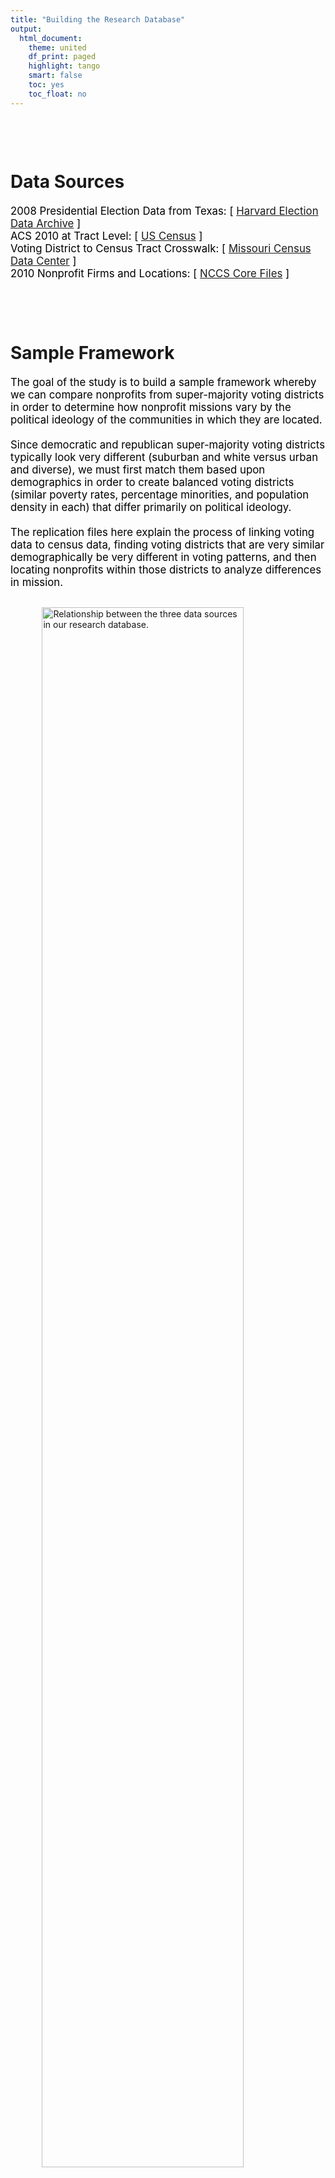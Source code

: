 ```yaml
---
title: "Building the Research Database"
output:
  html_document:
    theme: united
    df_print: paged
    highlight: tango
    smart: false
    toc: yes
    toc_float: no
---
```








# Data Sources

2008 Presidential Election Data from Texas: [ [Harvard Election Data Archive](https://projects.iq.harvard.edu/eda/home) ]   
ACS 2010 at Tract Level: [ [US Census](https://www.census.gov/programs-surveys/acs/guidance/comparing-acs-data/2010.html) ]  
Voting District to Census Tract Crosswalk: [ [Missouri Census Data Center](http://mcdc.missouri.edu/applications/geocorr2014.html) ]  
2010 Nonprofit Firms and Locations: [ [NCCS Core Files](https://nccs-data.urban.org/index.php) ]  





# Sample Framework

The goal of the study is to build a sample framework whereby we can compare nonprofits from super-majority voting districts in order to determine how nonprofit missions vary by the political ideology of the communities in which they are located. 

Since democratic and republican super-majority voting districts typically look very different (suburban and white versus urban and diverse), we must first match them based upon demographics in order to create balanced voting districts (similar poverty rates, percentage minorities, and population density in each) that differ primarily on political ideology.

The replication files here explain the process of linking voting data to census data, finding voting districts that are very similar demographically be very different in voting patterns, and then locating nonprofits within those districts to analyze differences in mission. 


<div class="figure">
<img src="assets/data-steps-01.png" alt="Relationship between the three data sources in our research database." width="80%" />
<p class="caption">Relationship between the three data sources in our research database.</p>
</div>


TRACT represents Census tracts that contain geographic data about the population. Voting districts are the geographic units of aggregation for voting data within states. These two datasets need to be merged in order to have both demographic and voting data. 

The nonprofit firm database comes from tax records that have been compiled by the Urban Institute (NCCS Core files). The unit of analysis of the study is nonprofit missions. We filter voting districts to eliminate those that are not supermajority districts, then further eliminate voting districts that cannot be matched to doppelgangers (for each republican supermajority district, find one democratic supermajority district that is a demographic "twin"). The add nonprofits in those districts to the sample. Repeat for all that can be reasonably matched. 

<br>
<br>


<div class="figure">
<img src="assets/data-steps-02.png" alt="Dataset after all merges are complete, prior to matching." width="80%" />
<p class="caption">Dataset after all merges are complete, prior to matching.</p>
</div>



<br>
<br>



## Sampling Framework

We followed steps are reported in *Appendix A* of the paper. They show the process for arriving at the 125 nonprofit mission statements that are coded for the paper.

8,400 total voting districts in Texas

* 1,451 Democratic supermajority districts  
* 2,886 Republican supermajority districts  

3,513 census tracts in Texas

* 1,305 voting districts have IDs that can be matched to census tracts  
* 216 Democratic supermajority districts remained  
* 464 Republican supermajority districts remained  

Of the 680 super-majority voting districts that can be linked to census data, the matching procedure generated 102 districts in the balanced sample:

* 51 Democratic supermajority districts
* 51 Republican supermajority districts

Of the 22,295 nonprofits in the state, 323 are located in the matched supermajority districts and were used for analysis of NTEE codes and comparison of revenue and nonprofit age.

* 158 nonprofits from Democratic supermajority districts  
* 165 nonprofits from Republican supermajority districts  

Of these 323 nonprofits located in the matched voting districts, we were able to find mission statements listed on websites for 125. 

* 74 nonprofits from Democratic supermajority districts  
* 51 nonprofits from Republican supermajority districts  



**UPDATES**

In the process of putting together replication files we discovered one minor error in reporting the sample framework: 

*Appendix A* reports 3,513 census tracts in Texas in 2010.

There are actually 5,265 census tracts in Texas 2010, but only 3,513 in the voter-district-census-tract crosswalk obtained through the Missouri Census Data Center (see below).

We were also able to fix more voter district IDs to increase the merge rate in these replication examples. Compared to *Appendix A* in the paper (reported above) we now have: 

* 3,496 voting districts have IDs that can be matched to census tracts  
* 738 Democratic supermajority districts remained  
* 900 Republican supermajority districts remained 

In total that equals 1,638 supermajority voting districts that can be linked to primary census tracts, more than the 680 super-majority voting districts reported in *Appendix A* originally. 

These things do not change the results of the study since the results represent a comparison of 102 nonprofits from matched and demographically balanced voting districts (51 republican and 51 democratic districts). So even though the matched sample was smaller, it still retains the properties that are important for achieving high internal validity with propensity score matching - only comparing the "twins" in the data instead of the full sample.

The updates are included here for anyone that wants to extend the study. 





# R Packages


```r
install.packages( "rgdal" )
install.packages( "acs" )
install.packages( "censusapi" )
install.packages( "rgenoud" )
install.packages( "dplyr" )
install.packages( "stargazer" )
```



```r
library( rgdal )      # read GIS shapefiles
library( acs )        # get data from census
library( censusapi )  # get data from census
library( rgenoud )    # optimization
library( dplyr )      # data wrangling
library( stargazer )  # pretty tables
```



# Gathering Census Data

This example uses the **acs** package in R to download 2010 American Community Survey data from the US Census. 

You can find codes for variable names at the Census API site:

<https://api.census.gov/data/2010/acs/acs5/variables.html>






You will need to get a free Census API key: <https://api.census.gov/data/key_signup.html>


```r
api.key.install( key="your_key_here" )

my.censuskey <- "your_key_here"
```



**NOTE**: The original study uses the **acs** package but I would highly recommend using Hannah Recht's **censusapi** package. It is much easier to use!

For details on poverty measures see:

https://www.socialexplorer.com/data/ACS2013_5yr/metadata/?ds=ACS13_5yr&table=B17001



```r
census <- getCensus( name="acs/acs5", 
                       vintage=2010, 
                       key=my.censuskey, 
                       vars=c( "NAME", 
                               "B01002A_001E",  # median age
                               "B19013_001E",   # median household income
                               "B01003_001E",   # total population"B01003_001"
                               "B17001_002E",   # poverty
                               "B17001_001E",   # population used for pov
                               "B03003_003E",   # hispanic
                               "B02001_002E",   # race.white
                               "B02001_003E"),  # race.black
                       region="tract:*", 
                       regionin="state:48")     # texas

names( census )
```

```
##  [1] "state"        "county"       "tract"        "NAME"        
##  [5] "B01002A_001E" "B19013_001E"  "B01003_001E"  "B17001_002E" 
##  [9] "B17001_001E"  "B03003_003E"  "B02001_002E"  "B02001_003E"
```

```r
census$geoid <- paste0( census$state, census$county, census$tract )

names( census ) <- c("state","county","tract","NAME",
                     "medianage","income",
                     "totalpop","poverty","povbase",
                     "hispanic","white","black",
                     "geoid")

# Remove missing values
census$income[ census$income == -666666666 ] <- NA
census$medianage[ census$medianage == -666666666 ] <- NA

# Delete zero population cases so rates are finite
census$totalpop[ census$totalpop == 0 ] <- NA
census$povbase[ census$povbase == 0 ] <- NA

census <- 
  census %>%
  mutate( poverty = round( 100*(poverty/povbase), 2),
          hispanic = round( 100*(hispanic/totalpop), 2),
          white = round( 100*(white/totalpop), 2),
          black = round( 100*(black/totalpop), 2) )

census <- select( census, - povbase ) # drop extra pop variable   

head( census )
```

<div data-pagedtable="false">
  <script data-pagedtable-source type="application/json">
{"columns":[{"label":[""],"name":["_rn_"],"type":[""],"align":["left"]},{"label":["state"],"name":[1],"type":["chr"],"align":["left"]},{"label":["county"],"name":[2],"type":["chr"],"align":["left"]},{"label":["tract"],"name":[3],"type":["chr"],"align":["left"]},{"label":["NAME"],"name":[4],"type":["chr"],"align":["left"]},{"label":["medianage"],"name":[5],"type":["dbl"],"align":["right"]},{"label":["income"],"name":[6],"type":["dbl"],"align":["right"]},{"label":["totalpop"],"name":[7],"type":["dbl"],"align":["right"]},{"label":["poverty"],"name":[8],"type":["dbl"],"align":["right"]},{"label":["hispanic"],"name":[9],"type":["dbl"],"align":["right"]},{"label":["white"],"name":[10],"type":["dbl"],"align":["right"]},{"label":["black"],"name":[11],"type":["dbl"],"align":["right"]},{"label":["geoid"],"name":[12],"type":["chr"],"align":["left"]}],"data":[{"1":"48","2":"001","3":"950100","4":"Census Tract 9501, Anderson County, Texas","5":"41.1","6":"46027","7":"5216","8":"9.93","9":"2.65","10":"86.29","11":"12.33","12":"48001950100","_rn_":"1"},{"1":"48","2":"001","3":"950401","4":"Census Tract 9504.01, Anderson County, Texas","5":"36.1","6":"61442","7":"8089","8":"0.00","9":"25.94","10":"55.30","11":"42.22","12":"48001950401","_rn_":"2"},{"1":"48","2":"001","3":"950402","4":"Census Tract 9504.02, Anderson County, Texas","5":"42.5","6":"61538","7":"3755","8":"0.00","9":"17.23","10":"43.12","11":"48.81","12":"48001950402","_rn_":"3"},{"1":"48","2":"001","3":"950500","4":"Census Tract 9505, Anderson County, Texas","5":"43.0","6":"32529","7":"4576","8":"22.57","9":"31.97","10":"63.09","11":"27.51","12":"48001950500","_rn_":"4"},{"1":"48","2":"001","3":"950600","4":"Census Tract 9506, Anderson County, Texas","5":"33.0","6":"40409","7":"6114","8":"17.43","9":"25.11","10":"68.40","11":"19.53","12":"48001950600","_rn_":"5"},{"1":"48","2":"001","3":"950700","4":"Census Tract 9507, Anderson County, Texas","5":"34.3","6":"30245","7":"3266","8":"37.44","9":"22.93","10":"45.62","11":"42.47","12":"48001950700","_rn_":"6"}],"options":{"columns":{"min":{},"max":[10]},"rows":{"min":[10],"max":[10]},"pages":{}}}
  </script>
</div>



```r
census %>%
  select( medianage, income, totalpop, poverty,
          hispanic, white, black ) %>% 
          stargazer( type = "html", digits=0 )
```


<table style="text-align:center"><tr><td colspan="8" style="border-bottom: 1px solid black"></td></tr><tr><td style="text-align:left">Statistic</td><td>N</td><td>Mean</td><td>St. Dev.</td><td>Min</td><td>Pctl(25)</td><td>Pctl(75)</td><td>Max</td></tr>
<tr><td colspan="8" style="border-bottom: 1px solid black"></td></tr><tr><td style="text-align:left">medianage</td><td>5,215</td><td>36</td><td>8</td><td>11</td><td>30</td><td>42</td><td>80</td></tr>
<tr><td style="text-align:left">income</td><td>5,209</td><td>52,713</td><td>28,259</td><td>6,140</td><td>33,831</td><td>63,284</td><td>250,001</td></tr>
<tr><td style="text-align:left">totalpop</td><td>5,224</td><td>4,654</td><td>2,241</td><td>24</td><td>3,100</td><td>5,826</td><td>25,073</td></tr>
<tr><td style="text-align:left">poverty</td><td>5,215</td><td>18</td><td>13</td><td>0</td><td>7</td><td>25</td><td>100</td></tr>
<tr><td style="text-align:left">hispanic</td><td>5,224</td><td>36</td><td>28</td><td>0</td><td>13</td><td>54</td><td>100</td></tr>
<tr><td style="text-align:left">white</td><td>5,224</td><td>72</td><td>20</td><td>0</td><td>63</td><td>87</td><td>100</td></tr>
<tr><td style="text-align:left">black</td><td>5,224</td><td>12</td><td>17</td><td>0</td><td>1</td><td>15</td><td>100</td></tr>
<tr><td colspan="8" style="border-bottom: 1px solid black"></td></tr></table>



Capture the study data in case the API changes:


```r
write.csv( census, "TexasCensusTractData2010.csv", row.names=F )
```









# Voting Districts Crosswalk

Voting districts and census tracts do not all share contiguous boundaries, so merging voting data and census data can be tricky. The Missouri Census Data Center has created tools that maps voting districts to census tracts using geographic apportionment. You can visit the MABLE Geocorr14 Geographic Correspondence Engine here:

<http://mcdc.missouri.edu/websas/geocorr14.html>

A correspondence table has been created by selecting the 2010 Census Tracts and Voting Tabulation Districts and is saved as the file "crosswalk.csv".

Note, the variable **pop10** comes from the crosswalk and refers to **voting district population**. The variable **totalpop** comes from the 2010 Census ACS and refers to the **census tract population**.

![](assets/geocorr_correspondence_table.png)

Since the relationships are not nested it will not be a one-to-one relationship, i.e. one voting district can match to multiple census tracts. As a result, we select the census tract for each voting district that has the highest apportionment rate (geographical overlap). 

The mean apportionment rate is 89% (standard deviation of 17%), with a median of 100% overlap. 





```r
crosswalk <- read.csv( "crosswalk.csv", colClasses="character" )

head( crosswalk )
```

<div data-pagedtable="false">
  <script data-pagedtable-source type="application/json">
{"columns":[{"label":[""],"name":["_rn_"],"type":[""],"align":["left"]},{"label":["county"],"name":[1],"type":["chr"],"align":["left"]},{"label":["vtd"],"name":[2],"type":["chr"],"align":["left"]},{"label":["tract"],"name":[3],"type":["chr"],"align":["left"]},{"label":["cntyname"],"name":[4],"type":["chr"],"align":["left"]},{"label":["vtdname"],"name":[5],"type":["chr"],"align":["left"]},{"label":["pop10"],"name":[6],"type":["chr"],"align":["left"]},{"label":["afact"],"name":[7],"type":["chr"],"align":["left"]}],"data":[{"1":"county","2":"vtd","3":"2010 Tract","4":"cntyname","5":"Voting District Name","6":"Total Pop, 2010 census","7":"vtd to tract alloc factor","_rn_":"1"},{"1":"01001","2":"0010","3":"0210.00","4":"Autauga AL","5":"010010010","6":"783","7":"0.867","_rn_":"2"},{"1":"01001","2":"0020","3":"0205.00","4":"Autauga AL","5":"010010020","6":"3743","7":"0.868","_rn_":"3"},{"1":"01001","2":"0030","3":"0210.00","4":"Autauga AL","5":"010010030","6":"1053","7":"1","_rn_":"4"},{"1":"01001","2":"0050","3":"0209.00","4":"Autauga AL","5":"010010050","6":"1039","7":"0.938","_rn_":"5"},{"1":"01001","2":"0060","3":"0209.00","4":"Autauga AL","5":"010010060","6":"1887","7":"1","_rn_":"6"}],"options":{"columns":{"min":{},"max":[10]},"rows":{"min":[10],"max":[10]},"pages":{}}}
  </script>
</div>

```r
crosswalk <- crosswalk[ -1 , ] # drop first row of labels
```

Save the TX crosswalk for ease of sharing replication files:


```r
crosswalk$state <- substr( crosswalk$county, 1, 2 )
table( crosswalk$state )
crosswalk.tx <- filter( crosswalk, state == "48" )
write.csv( crosswalk.tx, "VTDtoTractCrosswalkTX.csv", row.names=F )
```



### Create a crosswalk geoid


```r
crosswalk$tract.key <- paste( crosswalk$county, 
                              gsub( "\\.","", crosswalk$tract), sep="" )
head( crosswalk$tract.key )
```

```
## [1] "01001021000" "01001020500" "01001021000" "01001020900" "01001020900"
## [6] "01001020802"
```


### Add census data to voting district IDs

Drop duplicate variable names:


```r
crosswalk <- select( crosswalk, tract.key, county, cntyname, tract, vtdname, pop10, afact  )
census <- select( census, - county, - tract  )
```



```r
census.dat <- merge( crosswalk, census, by.x="tract.key", by.y="geoid" )
nrow( census.dat )
```

```
## [1] 3513
```

```r
head( census.dat )
```

<div data-pagedtable="false">
  <script data-pagedtable-source type="application/json">
{"columns":[{"label":[""],"name":["_rn_"],"type":[""],"align":["left"]},{"label":["tract.key"],"name":[1],"type":["chr"],"align":["left"]},{"label":["county"],"name":[2],"type":["chr"],"align":["left"]},{"label":["cntyname"],"name":[3],"type":["chr"],"align":["left"]},{"label":["tract"],"name":[4],"type":["chr"],"align":["left"]},{"label":["vtdname"],"name":[5],"type":["chr"],"align":["left"]},{"label":["pop10"],"name":[6],"type":["chr"],"align":["left"]},{"label":["afact"],"name":[7],"type":["chr"],"align":["left"]},{"label":["state"],"name":[8],"type":["chr"],"align":["left"]},{"label":["NAME"],"name":[9],"type":["chr"],"align":["left"]},{"label":["medianage"],"name":[10],"type":["dbl"],"align":["right"]},{"label":["income"],"name":[11],"type":["dbl"],"align":["right"]},{"label":["totalpop"],"name":[12],"type":["dbl"],"align":["right"]},{"label":["poverty"],"name":[13],"type":["dbl"],"align":["right"]},{"label":["hispanic"],"name":[14],"type":["dbl"],"align":["right"]},{"label":["white"],"name":[15],"type":["dbl"],"align":["right"]},{"label":["black"],"name":[16],"type":["dbl"],"align":["right"]}],"data":[{"1":"48001950100","2":"48001","3":"Anderson TX","4":"9501.00","5":"Vtng Dist 0018","6":"3021","7":"1","8":"48","9":"Census Tract 9501, Anderson County, Texas","10":"41.1","11":"46027","12":"5216","13":"9.93","14":"2.65","15":"86.29","16":"12.33","_rn_":"1"},{"1":"48001950700","2":"48001","3":"Anderson TX","4":"9507.00","5":"Vtng Dist 0006","6":"1569","7":"1","8":"48","9":"Census Tract 9507, Anderson County, Texas","10":"34.3","11":"30245","12":"3266","13":"37.44","14":"22.93","15":"45.62","16":"42.47","_rn_":"2"},{"1":"48001951100","2":"48001","3":"Anderson TX","4":"9511.00","5":"Vtng Dist 0012","6":"447","7":"1","8":"48","9":"Census Tract 9511, Anderson County, Texas","10":"41.6","11":"40293","12":"5313","13":"13.10","14":"3.97","15":"84.08","16":"12.27","_rn_":"3"},{"1":"48001951100","2":"48001","3":"Anderson TX","4":"9511.00","5":"Vtng Dist 0024","6":"1084","7":"1","8":"48","9":"Census Tract 9511, Anderson County, Texas","10":"41.6","11":"40293","12":"5313","13":"13.10","14":"3.97","15":"84.08","16":"12.27","_rn_":"4"},{"1":"48005000101","2":"48005","3":"Angelina TX","4":"0001.01","5":"Vtng Dist 0029","6":"2270","7":"1","8":"48","9":"Census Tract 1.01, Angelina County, Texas","10":"38.2","11":"30947","12":"5992","13":"26.16","14":"13.85","15":"87.73","16":"9.05","_rn_":"5"},{"1":"48005000101","2":"48005","3":"Angelina TX","4":"0001.01","5":"Vtng Dist 0022","6":"784","7":"1","8":"48","9":"Census Tract 1.01, Angelina County, Texas","10":"38.2","11":"30947","12":"5992","13":"26.16","14":"13.85","15":"87.73","16":"9.05","_rn_":"6"}],"options":{"columns":{"min":{},"max":[10]},"rows":{"min":[10],"max":[10]},"pages":{}}}
  </script>
</div>





# Voter Data

Data was obtained from the Harvard Election Data Archive project , a source for 2008 presidential election results at a voting district level for all 50 states. Texas contains 8,400 separate voting districts (VTDs). In the 2008 election of John McCain versus Barack Obama Texas had 1,451 Democratic supermajority districts and 2,886 Republican supermajority districts, representing 51% of all voting districts in the state.

http://projects.iq.harvard.edu/eda/

The data comes as a shapefile with historic voting data embedded, so we need to load the shapefile using the **rgdal** package in R and extract the historic voting data frame.

Select Data Dictionary:

* CNTY - County FIPS ID  
* VTD - Voting District ID  
* Shape_area - Area of voting district polygon 
* Pres_D_08 - Number of presidential votes for Democratic candidate in 2008
* Pres_R_08 - Number of presidential votes for Republican candidate in 2008





```r
# library( rgdal )
TX <- readOGR(".","Texas_VTD" )
```

```
## OGR data source with driver: ESRI Shapefile 
## Source: "D:\Dropbox\04 - PAPERS\03 - Published\18 - Republican and Democratic Nonprofits\PUBLISHED\political-ideology-of-nonprofits\DATA", layer: "Texas_VTD"
## with 8400 features
## It has 21 fields
## Integer64 fields read as strings:  CNTY COLOR VTDKEY CNTYKEY Gov_D_02 Gov_R_02 Pres_D_04 Pres_R_04 Gov_D_06 Gov_R_06 Pres_D_08 Pres_R_08 Gov_D_10 Gov_R_10 vap
```


```r
par( mar=c(0,0,4,0) )
plot( TX, main="All Voting Districts in TX" )
```

<img src="01-data-steps_files/figure-html/unnamed-chunk-14-1.png" width="768" />



## Convert spatial object to a dataframe


```r
tx <- as.data.frame( TX )
nrow( tx )
```

```
## [1] 8400
```

```r
head( tx )
```

<div data-pagedtable="false">
  <script data-pagedtable-source type="application/json">
{"columns":[{"label":[""],"name":["_rn_"],"type":[""],"align":["left"]},{"label":["CNTYVTD"],"name":[1],"type":["fctr"],"align":["left"]},{"label":["CNTY"],"name":[2],"type":["fctr"],"align":["left"]},{"label":["COLOR"],"name":[3],"type":["fctr"],"align":["left"]},{"label":["VTDKEY"],"name":[4],"type":["fctr"],"align":["left"]},{"label":["CNTYKEY"],"name":[5],"type":["fctr"],"align":["left"]},{"label":["VTD"],"name":[6],"type":["fctr"],"align":["left"]},{"label":["Shape_area"],"name":[7],"type":["dbl"],"align":["right"]},{"label":["Shape_len"],"name":[8],"type":["dbl"],"align":["right"]},{"label":["NV_D"],"name":[9],"type":["dbl"],"align":["right"]},{"label":["NV_R"],"name":[10],"type":["dbl"],"align":["right"]},{"label":["Gov_D_02"],"name":[11],"type":["fctr"],"align":["left"]},{"label":["Gov_R_02"],"name":[12],"type":["fctr"],"align":["left"]},{"label":["Pres_D_04"],"name":[13],"type":["fctr"],"align":["left"]},{"label":["Pres_R_04"],"name":[14],"type":["fctr"],"align":["left"]},{"label":["Gov_D_06"],"name":[15],"type":["fctr"],"align":["left"]},{"label":["Gov_R_06"],"name":[16],"type":["fctr"],"align":["left"]},{"label":["Pres_D_08"],"name":[17],"type":["fctr"],"align":["left"]},{"label":["Pres_R_08"],"name":[18],"type":["fctr"],"align":["left"]},{"label":["Gov_D_10"],"name":[19],"type":["fctr"],"align":["left"]},{"label":["Gov_R_10"],"name":[20],"type":["fctr"],"align":["left"]},{"label":["vap"],"name":[21],"type":["fctr"],"align":["left"]}],"data":[{"1":"4530218","2":"453","3":"7","4":"7689","5":"227","6":"0218","7":"5624733.59","8":"17161.427","9":"1597.6140000","10":"1061.3860000","11":"585","12":"601","13":"1397","14":"997","15":"598","16":"313","17":"1891","18":"768","19":"820","20":"387","21":"6678","_rn_":"0"},{"1":"2010712","2":"201","3":"5","4":"4305","5":"101","6":"0712","7":"5505383.02","8":"12158.665","9":"917.0049000","10":"981.9951000","11":"156","12":"205","13":"378","14":"616","15":"197","16":"219","17":"1101","18":"798","19":"680","20":"500","21":"5729","_rn_":"1"},{"1":"1210408","2":"121","3":"4","4":"2599","5":"61","6":"0408","7":"1707587.42","8":"5317.184","9":"586.9770000","10":"405.0230000","11":"288","12":"253","13":"579","14":"410","15":"225","16":"120","17":"645","18":"347","19":"303","20":"133","21":"2061","_rn_":"2"},{"1":"4530210","2":"453","3":"2","4":"7682","5":"227","6":"0210","7":"2121658.77","8":"7194.209","9":"834.0796000","10":"586.9204000","11":"570","12":"498","13":"834","14":"518","15":"565","16":"247","17":"924","18":"497","19":"662","20":"338","21":"1574","_rn_":"3"},{"1":"850054","2":"85","3":"6","4":"1507","5":"43","6":"0054","7":"4602977.98","8":"10073.980","9":"737.7834000","10":"907.2166000","11":"294","12":"508","13":"710","14":"939","15":"249","16":"234","17":"877","18":"768","19":"390","20":"327","21":"3750","_rn_":"4"},{"1":"294180","2":"29","3":"2","4":"873","5":"15","6":"4180","7":"76106.58","8":"4819.368","9":"0.7065217","10":"0.2934783","11":"1","12":"0","13":"0","14":"1","15":"0","16":"0","17":"1","18":"0","19":"1","20":"1","21":"0","_rn_":"5"}],"options":{"columns":{"min":{},"max":[10]},"rows":{"min":[10],"max":[10]},"pages":{}}}
  </script>
</div>


Voter district patterns. 


```r
dem.count <- as.numeric( as.character( tx$Pres_D_08 ))
rep.count <- as.numeric( as.character( tx$Pres_R_08 ))
dem <- dem.count / ( dem.count + rep.count )

sum( dem <= 0.3, na.rm=T ) # supermajority republican districts
```

```
## [1] 2893
```

```r
sum( dem >= 0.7, na.rm=T ) # supermajority democratic districts
```

```
## [1] 1456
```

```r
h <- hist( dem, breaks=100, plot=FALSE )
cuts <- cut( h$breaks, c(-0.1,0.3,0.7,1.1), labels=c("red","gray","steelblue") )
plot( h, col=as.character(cuts),  
      main="Percentage Voting for Obama by District",
      yaxt="n", ylab="", xlab="Percent of Votes for Obama by District")
```

<div class="figure">
<img src="01-data-steps_files/figure-html/f3-1.png" alt="Supermajority Districts" width="768" />
<p class="caption">Supermajority Districts</p>
</div>







## Create Compatible IDs

The **vtdname** in the Census to VTD Crosswalk file, and the **vtdkey** in the Voting dataset are currently incompatible. 

The **vtdname** variables has four forms:

* 480190407  
* 48041010A, 48041010B, etc. 
* Vtng Dist 3111 
* Vtng Dist 03-3 

Each follows a format of:  SS-CCC-DIST

SS = state fips code (2 digits)
CCC = county fips code (3 digits)
DIST = voting district (4 characters)


```r
head( census.dat$vtdname, 50 )
```

```
##  [1] "Vtng Dist 0018" "Vtng Dist 0006" "Vtng Dist 0012" "Vtng Dist 0024"
##  [5] "Vtng Dist 0029" "Vtng Dist 0022" "Vtng Dist 0035" "48005008B"     
##  [9] "48005036B"      "Vtng Dist 0036" "Vtng Dist 0001" "48005010B"     
## [13] "48005014B"      "Vtng Dist 0038" "Vtng Dist 0016" "Vtng Dist 0027"
## [17] "Vtng Dist 0031" "48005016B"      "Vtng Dist 0019" "48005017B"     
## [21] "48005011B"      "Vtng Dist 0032" "Vtng Dist 004A" "Vtng Dist 001A"
## [25] "Vtng Dist 0010" "Vtng Dist 0007" "Vtng Dist 0009" "Vtng Dist 0003"
## [29] "Vtng Dist 0004" "Vtng Dist 0005" "Vtng Dist 0201" "Vtng Dist 0303"
## [33] "Vtng Dist 0202" "Vtng Dist 0402" "Vtng Dist 0301" "Vtng Dist 0101"
## [37] "Vtng Dist 0404" "Vtng Dist 0302" "Vtng Dist 0403" "Vtng Dist 0401"
## [41] "Vtng Dist 0011" "Vtng Dist 0023" "Vtng Dist 0020" "Vtng Dist 0014"
## [45] "Vtng Dist 0415" "Vtng Dist 0418" "Vtng Dist 0417" "Vtng Dist 0413"
## [49] "Vtng Dist 0312" "480150319"
```


To standardize the VTD IDs:


```r
# Census Data
vtdnm <-  census.dat$vtdname
vtdnm <- gsub( "Vtng Dist ", "xxxxx", vtdnm )
head( vtdnm, 50 )
```

```
##  [1] "xxxxx0018" "xxxxx0006" "xxxxx0012" "xxxxx0024" "xxxxx0029"
##  [6] "xxxxx0022" "xxxxx0035" "48005008B" "48005036B" "xxxxx0036"
## [11] "xxxxx0001" "48005010B" "48005014B" "xxxxx0038" "xxxxx0016"
## [16] "xxxxx0027" "xxxxx0031" "48005016B" "xxxxx0019" "48005017B"
## [21] "48005011B" "xxxxx0032" "xxxxx004A" "xxxxx001A" "xxxxx0010"
## [26] "xxxxx0007" "xxxxx0009" "xxxxx0003" "xxxxx0004" "xxxxx0005"
## [31] "xxxxx0201" "xxxxx0303" "xxxxx0202" "xxxxx0402" "xxxxx0301"
## [36] "xxxxx0101" "xxxxx0404" "xxxxx0302" "xxxxx0403" "xxxxx0401"
## [41] "xxxxx0011" "xxxxx0023" "xxxxx0020" "xxxxx0014" "xxxxx0415"
## [46] "xxxxx0418" "xxxxx0417" "xxxxx0413" "xxxxx0312" "480150319"
```



```r
# table( nchar( vtdnm ) )  # should all be 9 characters
vtd.temp <- substr( vtdnm, 6, 9 )
vtd.key1 <- paste0( census.dat$county, vtd.temp )
census.dat$vtd.key1 <- vtd.key1
head( census.dat$vtd.key1, 50 )
```

```
##  [1] "480010018" "480010006" "480010012" "480010024" "480050029"
##  [6] "480050022" "480050035" "48005008B" "48005036B" "480050036"
## [11] "480050001" "48005010B" "48005014B" "480050038" "480050016"
## [16] "480050027" "480050031" "48005016B" "480050019" "48005017B"
## [21] "48005011B" "480050032" "48007004A" "48007001A" "480090010"
## [26] "480090007" "480090009" "480090003" "480090004" "480090005"
## [31] "480110201" "480110303" "480110202" "480110402" "480110301"
## [36] "480110101" "480110404" "480110302" "480110403" "480110401"
## [41] "480130011" "480130023" "480130020" "480130014" "480150415"
## [46] "480150418" "480150417" "480150413" "480150312" "480150319"
```





```r
# Voting Data
# TX state fips = 48

fips <- 48000 + as.numeric( as.character( tx$CNTY ) )
vtd.key2 <- paste0( fips, as.character( tx$VTD ) )

# table( nchar( vtd.key2 ) )  # should all be 9 characters
# vtd.key2[ nchar( vtd.key2 ) == 10 ]  # not sure about these 126

head( vtd.key2, 50 )
```

```
##  [1] "484530218" "482010712" "481210408" "484530210" "480850054"
##  [6] "480294180" "480292088" "484770205" "480294093" "480291098"
## [11] "480294101" "480293098" "480294098" "480291051" "480291036"
## [16] "480291005" "480292005" "480293140" "480292040" "480293040"
## [21] "480291010" "480294036" "480292125" "480293125" "480291018"
## [26] "480292018" "480293018" "480291041" "480292054" "480293016"
## [31] "480292081" "480294081" "480291072" "480292049" "480293072"
## [36] "480294072" "480292020" "480293020" "480294020" "480294092"
## [41] "480292113" "480293100" "480294113" "480293097" "480294097"
## [46] "480291035" "480291108" "480293131" "480294144" "480293129"
```


## Fields to Merge

* vtd.key2 - voter district id
* Pres_D_08 - votes cast for Obama in 2008
* Pres_R_08 - votes cast for McCain in 2008
* Shape_area - area of the voting district used for population density measures


```r
tx$vtd.key2 <- vtd.key2
tx <- tx[ , c( "vtd.key2", "Pres_D_08", "Pres_R_08", "Shape_area" ) ]
head( tx )
```

<div data-pagedtable="false">
  <script data-pagedtable-source type="application/json">
{"columns":[{"label":[""],"name":["_rn_"],"type":[""],"align":["left"]},{"label":["vtd.key2"],"name":[1],"type":["chr"],"align":["left"]},{"label":["Pres_D_08"],"name":[2],"type":["fctr"],"align":["left"]},{"label":["Pres_R_08"],"name":[3],"type":["fctr"],"align":["left"]},{"label":["Shape_area"],"name":[4],"type":["dbl"],"align":["right"]}],"data":[{"1":"484530218","2":"1891","3":"768","4":"5624733.59","_rn_":"0"},{"1":"482010712","2":"1101","3":"798","4":"5505383.02","_rn_":"1"},{"1":"481210408","2":"645","3":"347","4":"1707587.42","_rn_":"2"},{"1":"484530210","2":"924","3":"497","4":"2121658.77","_rn_":"3"},{"1":"480850054","2":"877","3":"768","4":"4602977.98","_rn_":"4"},{"1":"480294180","2":"1","3":"0","4":"76106.58","_rn_":"5"}],"options":{"columns":{"min":{},"max":[10]},"rows":{"min":[10],"max":[10]},"pages":{}}}
  </script>
</div>



## Merge Voting and Census Data


```r
full.dat <- merge( census.dat, tx, by.x="vtd.key1", by.y="vtd.key2" )
nrow( full.dat )
```

```
## [1] 3496
```

```r
head( full.dat )
```

<div data-pagedtable="false">
  <script data-pagedtable-source type="application/json">
{"columns":[{"label":[""],"name":["_rn_"],"type":[""],"align":["left"]},{"label":["vtd.key1"],"name":[1],"type":["chr"],"align":["left"]},{"label":["tract.key"],"name":[2],"type":["chr"],"align":["left"]},{"label":["county"],"name":[3],"type":["chr"],"align":["left"]},{"label":["cntyname"],"name":[4],"type":["chr"],"align":["left"]},{"label":["tract"],"name":[5],"type":["chr"],"align":["left"]},{"label":["vtdname"],"name":[6],"type":["chr"],"align":["left"]},{"label":["pop10"],"name":[7],"type":["chr"],"align":["left"]},{"label":["afact"],"name":[8],"type":["chr"],"align":["left"]},{"label":["state"],"name":[9],"type":["chr"],"align":["left"]},{"label":["NAME"],"name":[10],"type":["chr"],"align":["left"]},{"label":["medianage"],"name":[11],"type":["dbl"],"align":["right"]},{"label":["income"],"name":[12],"type":["dbl"],"align":["right"]},{"label":["totalpop"],"name":[13],"type":["dbl"],"align":["right"]},{"label":["poverty"],"name":[14],"type":["dbl"],"align":["right"]},{"label":["hispanic"],"name":[15],"type":["dbl"],"align":["right"]},{"label":["white"],"name":[16],"type":["dbl"],"align":["right"]},{"label":["black"],"name":[17],"type":["dbl"],"align":["right"]},{"label":["Pres_D_08"],"name":[18],"type":["fctr"],"align":["left"]},{"label":["Pres_R_08"],"name":[19],"type":["fctr"],"align":["left"]},{"label":["Shape_area"],"name":[20],"type":["dbl"],"align":["right"]}],"data":[{"1":"480010006","2":"48001950700","3":"48001","4":"Anderson TX","5":"9507.00","6":"Vtng Dist 0006","7":"1569","8":"1","9":"48","10":"Census Tract 9507, Anderson County, Texas","11":"34.3","12":"30245","13":"3266","14":"37.44","15":"22.93","16":"45.62","17":"42.47","18":"463","19":"228","20":"5142852","_rn_":"1"},{"1":"480010012","2":"48001951100","3":"48001","4":"Anderson TX","5":"9511.00","6":"Vtng Dist 0012","7":"447","8":"1","9":"48","10":"Census Tract 9511, Anderson County, Texas","11":"41.6","12":"40293","13":"5313","14":"13.10","15":"3.97","16":"84.08","17":"12.27","18":"69","19":"85","20":"117816489","_rn_":"2"},{"1":"480010018","2":"48001950100","3":"48001","4":"Anderson TX","5":"9501.00","6":"Vtng Dist 0018","7":"3021","8":"1","9":"48","10":"Census Tract 9501, Anderson County, Texas","11":"41.1","12":"46027","13":"5216","14":"9.93","15":"2.65","16":"86.29","17":"12.33","18":"292","19":"947","20":"212257089","_rn_":"3"},{"1":"480010024","2":"48001951100","3":"48001","4":"Anderson TX","5":"9511.00","6":"Vtng Dist 0024","7":"1084","8":"1","9":"48","10":"Census Tract 9511, Anderson County, Texas","11":"41.6","12":"40293","13":"5313","14":"13.10","15":"3.97","16":"84.08","17":"12.27","18":"66","19":"359","20":"321662280","_rn_":"4"},{"1":"480050001","2":"48005000600","3":"48005","4":"Angelina TX","5":"0006.00","6":"Vtng Dist 0001","7":"4176","8":"1","9":"48","10":"Census Tract 6, Angelina County, Texas","11":"29.0","12":"35153","13":"6536","14":"26.38","15":"37.39","16":"49.97","17":"30.95","18":"531","19":"208","20":"5434768","_rn_":"5"},{"1":"480050016","2":"48005001001","3":"48005","4":"Angelina TX","5":"0010.01","6":"Vtng Dist 0016","7":"2989","8":"1","9":"48","10":"Census Tract 10.01, Angelina County, Texas","11":"32.9","12":"33948","13":"5135","14":"25.31","15":"42.28","16":"67.38","17":"20.23","18":"392","19":"244","20":"6235099","_rn_":"6"}],"options":{"columns":{"min":{},"max":[10]},"rows":{"min":[10],"max":[10]},"pages":{}}}
  </script>
</div>



# Descriptives of the Merged Sample

Of the 8,400 voting districts, we can only match 3,496 to census data. The visual descriptives of this sample are as follows:


```r
dem.count <- as.numeric( as.character( full.dat$Pres_D_08 ))
rep.count <- as.numeric( as.character( full.dat$Pres_R_08 ))
dem <- dem.count / ( dem.count + rep.count )

sum( dem <= 0.3, na.rm=T ) # supermajority republican districts
```

```
## [1] 900
```

```r
sum( dem >= 0.7, na.rm=T ) # supermajority democratic districts
```

```
## [1] 738
```

```r
h <- hist( dem, breaks=100, plot=FALSE )
cuts <- cut( h$breaks, c(-0.1,0.3,0.7,1.1), labels=c("red","gray","steelblue") )
plot( h, col=as.character(cuts),  
      main="Percentage Voting for Obama by District",
      yaxt="n", ylab="", xlab="Percent of Votes for Obama by District")
```

<div class="figure">
<img src="01-data-steps_files/figure-html/f4-1.png" alt="Supermajority Districts" width="768" />
<p class="caption">Supermajority Districts</p>
</div>



# Save final research database

Number of voting districts with both voting and census data available: 3496


```r
write.csv( full.dat, "CensusPlusVotingAll.csv", row.names=F )
```










# Original Census Query (deprecated):

The original census data was obtained through the API using the `acs` package.

The `censusapi` package above is a much more elegant method. For replication purposes the original code is included [here](01-01-deprecated-data-steps.html).




<br>
<hr>
<br>


# Citation

Lecy, J. D., Ashley, S. R., & Santamarina, F. J. (2019). Do nonprofit missions vary by the political ideology of supporting communities? Some preliminary results. *Public Performance & Management Review*, 42(1), 115-141. [DOWNLOAD](https://github.com/lecy/political-ideology-of-nonprofits/raw/master/assets/Lecy-Ashley-Santamarina-PPMR-2019.pdf)



<br>
<hr>
<br>
<br>


<style type="text/css">
p {
  color: black;
  font-size:1.2em;
  margin: 20px 0 20px 0 !important;
}

p.caption {
  text-align: center;
  font-weight: bold;
}

th { font-weight: bold; }

td {
    padding: 3px 10px 3px 10px !important;
    text-align: center;
}

table
{ 
    margin-left: auto;
    margin-right: auto;
    margin-top:80px;
    margin-bottom:100px;
}

h1, h2, h3{
  margin-top:100px !important;
  margin-bottom:20px !important;
}

h5{
    text-align: center;
    color: gray;
    font-size:0.8em;
}

img {
    max-width: 90%;
    display: block;
    margin-right: auto;
    margin-left: auto;
    margin-top:30px !important;
    margin-bottom:30px !important;
}


.sourceCode {
   margin-top:50px;
}

.pagedtable-wrapper {
   margin-bottom:30px;
}
</style>


